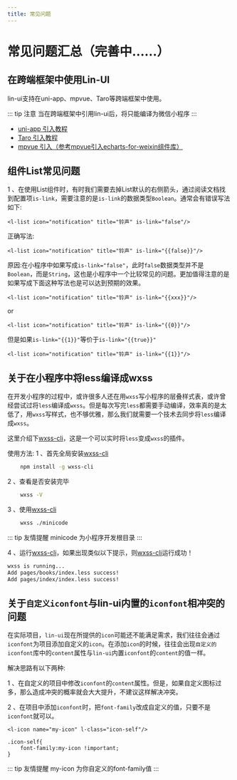 ```yaml
---
title: 常见问题
---
```


#  常见问题汇总（完善中……）

## 在跨端框架中使用Lin-UI
lin-ui支持在uni-app、mpvue、Taro等跨端框架中使用。

::: tip 注意
当在跨端框架中引用lin-ui后，将只能编译为微信小程序
:::

- [uni-app 引入教程](https://uniapp.dcloud.io/frame?id=小程序组件支持)
- [Taro 引入教程](https://taro-docs.jd.com/taro/docs/mini-third-party.html)
- [mpvue 引入（参考mpvue引入echarts-for-weixin组件库）](https://github.com/mpvue/examples/tree/master/echarts)


## 组件List常见问题

1 、在使用List组件时，有时我们需要去掉List默认的右侧箭头，通过阅读文档找到配置项`is-link`，需要注意的是`is-link`的数据类型`Boolean`。通常会有错误写法如下:
``` wxml
<l-list icon="notification" title="铃声" is-link="false"/>
```
正确写法:
``` wxml
<l-list icon="notification" title="铃声" is-link="{{false}}"/>
```
原因:在小程序中如果写成`is-link="false"`，此时`false`数据类型并不是`Boolean`，而是`String`，这也是小程序中一个比较常见的问题。更加值得注意的是如果写成下面这种写法也是可以达到预期的效果。
``` wxml
<l-list icon="notification" title="铃声" is-link="{{xxx}}"/>
```
or
``` wxml
<l-list icon="notification" title="铃声" is-link="{{0}}"/>
```
但是如果`is-link="{{1}}"`等价于`is-link="{{true}}"`
``` wxml
<l-list icon="notification" title="铃声" is-link="{{1}}"/>
```

## 关于在小程序中将less编译成wxss

在开发小程序的过程中，或许很多人还在用`wxss`写小程序的层叠样式表，或许曾经尝试过将`less`编译成`wxss`。但是每次写完`less`都需要手动编译，效率真的是太低了，用`wxss`写样式，也不够优雅，那么我们就需要一个技术去同步将`less`编译成`wxss`。

这里介绍下[wxss-cli](https://github.com/echo008/wxss-cli)，这是一个可以实时将`less`变成`wxss`的插件。

使用方法:
1 、首先全局安装[wxss-cli](https://github.com/echo008/wxss-cli)
``` bash
    npm install -g wxss-cli
```
2 、查看是否安装完毕
``` bash
    wxss -V
```
3 、使用[wxss-cli](https://github.com/echo008/wxss-cli)
``` bash
    wxss ./minicode
```
::: tip 友情提醒
minicode 为小程序开发根目录
:::

4 、运行[wxss-cli](https://github.com/echo008/wxss-cli)，如果出现类似以下提示，则[wxss-cli](https://github.com/echo008/wxss-cli)运行成功！
``` bash
wxss is running...
Add pages/books/index.less success!
Add pages/index/index.less success!
```

## 关于`自定义iconfont`与lin-ui内置的`iconfont`相冲突的问题
在实际项目，`lin-ui`现在所提供的`icon`可能还不能满足需求，我们往往会通过`iconfont`为项目添加自定义的`icon`。在添加`icon`的时候，往往会出现`自定义的iconfont`库中的`content`属性与`lin-ui`内置`iconfont`的`content`的值一样。

解决思路有以下两种:

1 、在自定义的项目中修改`iconfont`的`content`属性。但是，如果自定义图标过多，那么造成冲突的概率就会大大提升，不建议这样解决冲突。

2 、在项目中添加`iconfont`时，把`font-family`改成自定义的值，只要不是`iconfont`就可以。
``` wxml
<l-icon name="my-icon" l-class="icon-self"/>
```
``` wxss
.icon-self{
    font-family:my-icon !important;
}
```

::: tip 友情提醒
my-icon 为你自定义的font-family值
:::


